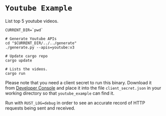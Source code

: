 # `Youtube Example`

List top 5 youtube videos.

```shell
CURRENT_DIR=`pwd`

# Generate Youtube APIs
cd "$CURRENT_DIR/../../generate"
./generate.py --apis=youtube:v3

# Update cargo repo
cargo update

# Lists the videos.
cargo run
```

Please note that you need a client secret to run this binary. Download it from
[Developer Console](https://console.developers.google.com) and place it into the
file `client_secret.json` in your working directory so that `youtube_example` can
find it.

Run with `RUST_LOG=debug` in order to see an accurate record of HTTP requests
being sent and received.
